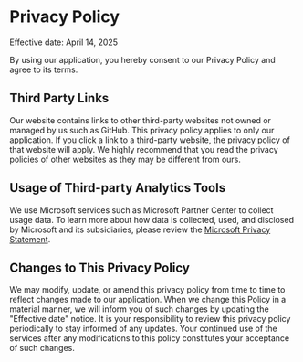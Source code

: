 # Privacy Policy

Effective date: April 14, 2025

By using our application, you hereby consent to our Privacy Policy and agree to its terms.

## Third Party Links

Our website contains links to other third-party websites not owned or managed by us such as GitHub. This privacy policy applies to only our application. If you click a link to a third-party website, the privacy policy of that website will apply. We highly recommend that you read the privacy policies of other websites as they may be different from ours.

## Usage of Third-party Analytics Tools

We use Microsoft services such as Microsoft Partner Center to collect usage data. To learn more about how data is collected, used, and disclosed by Microsoft and its subsidiaries, please review the [Microsoft Privacy Statement](https://privacy.microsoft.com/privacystatement).

## Changes to This Privacy Policy

We may modify, update, or amend this privacy policy from time to time to reflect changes made to our application. When we change this Policy in a material manner, we will inform you of such changes by updating the "Effective date" notice. It is your responsibility to review this privacy policy periodically to stay informed of any updates. Your continued use of the services after any modifications to this policy constitutes your acceptance of such changes.
